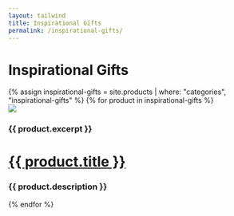 ```yaml
---
layout: tailwind
title: Inspirational Gifts
permalink: /inspirational-gifts/
---
```


<div class="container mx-6 mt-6 p-8 mx-auto">
<h1 class="text-center text-2xl text-blue-700 tracking-wider">Inspirational Gifts</h1>
</div>

<div class="flex flex-wrap min-w-0 max-w-full lg:px-16 p-4 justify-evenly">
  {% assign inspirational-gifts = site.products | where: "categories", "inspirational-gifts" %}
  {% for product in inspirational-gifts %}
  <div class="w-64 px-3 bg">
    <div class="bg-white rounded-lg my-4 overflow-hidden border shadow-lg">
      <div>
      <a data-fancybox="gallery" href="{{ product.image_path }}"><img class="h-48 w-full object-cover object-top" src="{{ product.image_path }}"></a>
      </div>
      <div>
        <div>
          <h3 class="text-sm text-gray-700 -m-2">{{ product.excerpt }}</h3>
        </div>
        <h1 class="font-semibold text-lg m-4 text-gray-900 leading-tight truncate"><a href="{{ product.url }}">{{ product.title }}</a></h1>
        <h3 class="text-xs text-gray-500 m-4 truncate">{{ product.description }}</h3>
      </div>
    </div>
  </div>
{% endfor %}
</div>